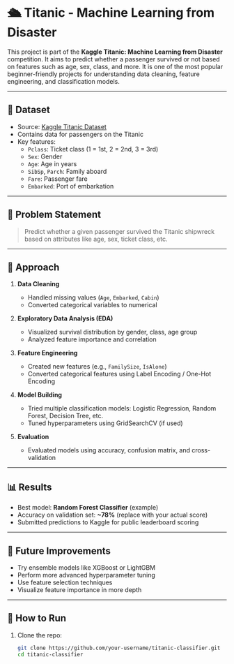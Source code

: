 # 🛳️ Titanic - Machine Learning from Disaster

This project is part of the **Kaggle Titanic: Machine Learning from Disaster** competition. It aims to predict whether a passenger survived or not based on features such as age, sex, class, and more. It is one of the most popular beginner-friendly projects for understanding data cleaning, feature engineering, and classification models.

---

## 📁 Dataset

- Source: [Kaggle Titanic Dataset](https://www.kaggle.com/c/titanic/data)
- Contains data for passengers on the Titanic
- Key features:
  - `Pclass`: Ticket class (1 = 1st, 2 = 2nd, 3 = 3rd)
  - `Sex`: Gender
  - `Age`: Age in years
  - `SibSp`, `Parch`: Family aboard
  - `Fare`: Passenger fare
  - `Embarked`: Port of embarkation

---

## 🎯 Problem Statement

> Predict whether a given passenger survived the Titanic shipwreck based on attributes like age, sex, ticket class, etc.

---

## 🔧 Approach

1. **Data Cleaning**
   - Handled missing values (`Age`, `Embarked`, `Cabin`)
   - Converted categorical variables to numerical

2. **Exploratory Data Analysis (EDA)**
   - Visualized survival distribution by gender, class, age group
   - Analyzed feature importance and correlation

3. **Feature Engineering**
   - Created new features (e.g., `FamilySize`, `IsAlone`)
   - Converted categorical features using Label Encoding / One-Hot Encoding

4. **Model Building**
   - Tried multiple classification models: Logistic Regression, Random Forest, Decision Tree, etc.
   - Tuned hyperparameters using GridSearchCV (if used)

5. **Evaluation**
   - Evaluated models using accuracy, confusion matrix, and cross-validation

---

## 📊 Results

- Best model: **Random Forest Classifier** (example)
- Accuracy on validation set: **~78%** (replace with your actual score)
- Submitted predictions to Kaggle for public leaderboard scoring

---

## 🔄 Future Improvements

- Try ensemble models like XGBoost or LightGBM
- Perform more advanced hyperparameter tuning
- Use feature selection techniques
- Visualize feature importance in more depth

---

## 🚀 How to Run

1. Clone the repo:
   ```bash
   git clone https://github.com/your-username/titanic-classifier.git
   cd titanic-classifier
